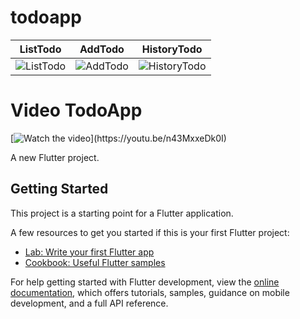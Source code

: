 # todoapp

| ListTodo | AddTodo  | HistoryTodo  |
| ------- | --- | --- |
| ![ListTodo](https://firebasestorage.googleapis.com/v0/b/phones-3efa3.appspot.com/o/listTodo.png?alt=media&token=8ce86dcb-3c1c-48ff-9b5e-58a9e12cae30&_gl=1*1h0kbfw*_ga*MTA2MzI5MTYxMy4xNjg2MzgzNDI1*_ga_CW55HF8NVT*MTY4NjU2MjQxOC4yLjEuMTY4NjU2MjU1MC4wLjAuMA..) | ![AddTodo](https://firebasestorage.googleapis.com/v0/b/phones-3efa3.appspot.com/o/addTodo.png?alt=media&token=59173921-d26f-4fd5-bc2b-3e1a2447af58&_gl=1*2xf19r*_ga*MTA2MzI5MTYxMy4xNjg2MzgzNDI1*_ga_CW55HF8NVT*MTY4NjU2MjQxOC4yLjEuMTY4NjU2MjU5NS4wLjAuMA..) | ![HistoryTodo](https://firebasestorage.googleapis.com/v0/b/khajornsakdev.appspot.com/o/historyTodo.png?alt=media&token=ba79d66d-bac2-41e3-b93e-ab36ed733a69&_gl=1*1wp9rls*_ga*MTA2MzI5MTYxMy4xNjg2MzgzNDI1*_ga_CW55HF8NVT*MTY4NjU2MjQxOC4yLjEuMTY4NjU2MjY0NC4wLjAuMA..) |

# Video TodoApp
[![Watch the video](https://firebasestorage.googleapis.com/v0/b/phones-3efa3.appspot.com/o/listTodo.png?alt=media&token=8ce86dcb-3c1c-48ff-9b5e-58a9e12cae30&_gl=1*1h0kbfw*_ga*MTA2MzI5MTYxMy4xNjg2MzgzNDI1*_ga_CW55HF8NVT*MTY4NjU2MjQxOC4yLjEuMTY4NjU2MjU1MC4wLjAuMA..)](https://youtu.be/n43MxxeDk0I)

A new Flutter project.

## Getting Started

This project is a starting point for a Flutter application.

A few resources to get you started if this is your first Flutter project:

- [Lab: Write your first Flutter app](https://docs.flutter.dev/get-started/codelab)
- [Cookbook: Useful Flutter samples](https://docs.flutter.dev/cookbook)

For help getting started with Flutter development, view the
[online documentation](https://docs.flutter.dev/), which offers tutorials,
samples, guidance on mobile development, and a full API reference.
